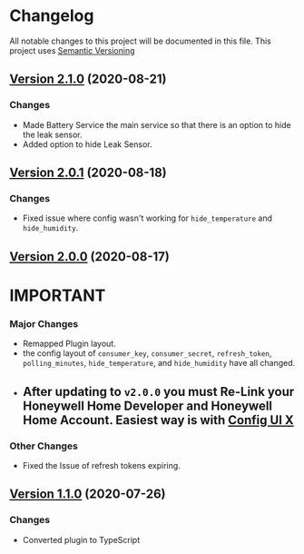 # Changelog

All notable changes to this project will be documented in this file. This project uses [Semantic Versioning](https://semver.org/)

## [Version 2.1.0](https://github.com/donavanbecker/homebridge-honeywell-leak/compare/v2.0.0...v2.0.1) (2020-08-21)

### Changes

- Made Battery Service the main service so that there is an option to hide the leak sensor.
- Added option to hide Leak Sensor.

## [Version 2.0.1](https://github.com/donavanbecker/homebridge-honeywell-leak/compare/v2.0.0...v2.0.1) (2020-08-18)

### Changes

- Fixed issue where config wasn't working for `hide_temperature` and `hide_humidity`.

## [Version 2.0.0](https://github.com/donavanbecker/homebridge-honeywell-leak/compare/v1.1.0...v2.0.0) (2020-08-17)

# IMPORTANT

### Major Changes

- Remapped Plugin layout.
- the config layout of `consumer_key`, `consumer_secret`, `refresh_token`, `polling_minutes`, `hide_temperature`, and `hide_humidity` have all changed.
- ## After updating to `v2.0.0` you must Re-Link your Honeywell Home Developer and Honeywell Home Account. Easiest way is with [Config UI X](https://github.com/oznu/homebridge-config-ui-x)

### Other Changes

- Fixed the Issue of refresh tokens expiring.

## [Version 1.1.0](https://github.com/donavanbecker/homebridge-honeywell-leak/compare/v1.0.0...v1.1.0) (2020-07-26)

### Changes

- Converted plugin to TypeScript
